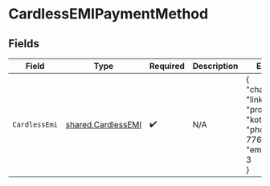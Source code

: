 # CardlessEMIPaymentMethod


## Fields

| Field                                                                            | Type                                                                             | Required                                                                         | Description                                                                      | Example                                                                          |
| -------------------------------------------------------------------------------- | -------------------------------------------------------------------------------- | -------------------------------------------------------------------------------- | -------------------------------------------------------------------------------- | -------------------------------------------------------------------------------- |
| `CardlessEmi`                                                                    | [shared.CardlessEMI](../../../pkg/models/shared/cardlessemi.md)                  | :heavy_check_mark:                                                               | N/A                                                                              | {<br/>"channel": "link",<br/>"provider": "kotak",<br/>"phone": 7768913241,<br/>"emi_tenure": 3<br/>} |